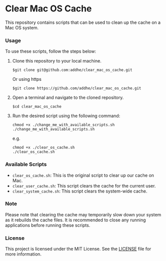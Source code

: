 # Clear Mac OS Cache

This repository contains scripts that can be used to clean up the cache on a Mac OS system.

### Usage

To use these scripts, follow the steps below:

1. Clone this repository to your local machine.
   ```
   $git clone git@github.com:addhe/clear_mac_os_cache.git
   ``` 
   Or using https
   ```
   $git clone https://github.com/addhe/clear_mac_os_cache.git
   ```
2. Open a terminal and navigate to the cloned repository.
   ```
   $cd clear_mac_os_cache
   ```
3. Run the desired script using the following command:

   ```
   chmod +x ./change_me_with_available_scripts.sh
   ./change_me_with_available_scripts.sh
   ```
   e.g.
   ```
   chmod +x ./clear_os_cache.sh
   ./clear_os_cache.sh
   ```

### Available Scripts

- `clear_os_cache.sh`: This is the original script to clear up our cache on Mac.
- `clear_user_cache.sh`: This script clears the cache for the current user.
- `clear_system_cache.sh`: This script clears the system-wide cache.

### Note

Please note that clearing the cache may temporarily slow down your system as it rebuilds the cache files. It is recommended to close any running applications before running these scripts.

### License

This project is licensed under the MIT License. See the [LICENSE](LICENSE) file for more information.

